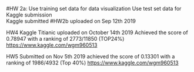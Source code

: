 #HW 2a:  Use training set data for data visualization 
         Use test set data for Kaggle submission   
         Kaggle submitted 
#HW2b uploaded on Sep 12th 2019

HW4 Kaggle Titianic uploaded on October 14th 2019
Achieved the score of 0.78947 with a ranking of 2773/11850 (TOP24%)
https://www.kaggle.com/wgm960513


HW5 Submitted on Nov 5th 2019
achieved the score of 0.13301 with a ranking of 1986/4932 (Top 40%)
https://www.kaggle.com/wgm960513
